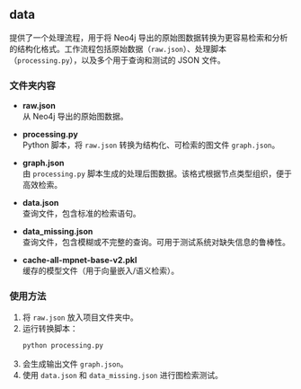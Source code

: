 ## data
提供了一个处理流程，用于将 Neo4j 导出的原始图数据转换为更容易检索和分析的结构化格式。工作流程包括原始数据（`raw.json`）、处理脚本（`processing.py`），以及多个用于查询和测试的 JSON 文件。

### 文件夹内容
- **raw.json**  
  从 Neo4j 导出的原始图数据。  

- **processing.py**  
  Python 脚本，将 `raw.json` 转换为结构化、可检索的图文件 `graph.json`。  

- **graph.json**  
  由 `processing.py` 脚本生成的处理后图数据。该格式根据节点类型组织，便于高效检索。  

- **data.json**  
  查询文件，包含标准的检索语句。  

- **data_missing.json**  
  查询文件，包含模糊或不完整的查询。可用于测试系统对缺失信息的鲁棒性。  

- **cache-all-mpnet-base-v2.pkl**  
  缓存的模型文件（用于向量嵌入/语义检索）。  

### 使用方法
1. 将 `raw.json` 放入项目文件夹中。  
2. 运行转换脚本：  
   ```bash
   python processing.py
   ```  
3. 会生成输出文件 `graph.json`。  
4. 使用 `data.json` 和 `data_missing.json` 进行图检索测试。  
